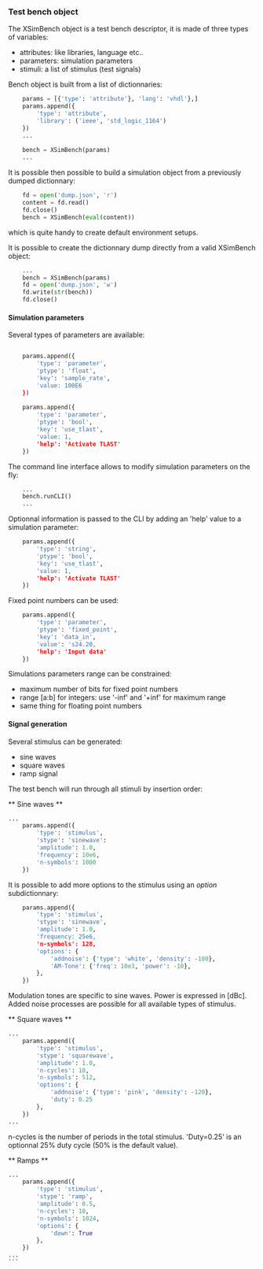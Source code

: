 ### Test bench object

The XSimBench object is a test bench descriptor, it is made of 
three types of variables:

* attributes: like libraries, language etc..
* parameters: simulation parameters
* stimuli: a list of stimulus (test signals)

Bench object is built from a list of dictionnaries:

```python
    params = [{'type': 'attribute'}, 'lang': 'vhdl'},]
    params.append({
        'type': 'attribute',
        'library': ('ieee', 'std_logic_1164')
    })
    ...
    
    bench = XSimBench(params)
    ...
```

It is possible then possible to build a simulation object
from a previously dumped dictionnary:

```python
    fd = open('dump.json', 'r')
    content = fd.read()
    fd.close()
    bench = XSimBench(eval(content))
```

which is quite handy to create default environment setups.

It is possible to create the dictionnary dump directly from a valid XSimBench object:

```python
    ...
    bench = XSimBench(params)
    fd = open('dump.json', 'w')
    fd.write(str(bench))
    fd.close()
```

#### Simulation parameters

Several types of parameters are available:

```python

    params.append({
        'type': 'parameter',
        'ptype': 'float',
        'key': 'sample_rate',
        'value: 100E6
    })
    
    params.append({
        'type': 'parameter',
        'ptype': 'bool',
        'key': 'use_tlast',
        'value: 1,
        'help': 'Activate TLAST'
    })
```

The command line interface allows to modify simulation parameters on the fly:

```python
    ...
    bench.runCLI()
    ...
```

Optionnal information is passed to the CLI by adding an 'help' value to a simulation parameter:

```python
    params.append({
        'type': 'string',
        'ptype': 'bool',
        'key': 'use_tlast',
        'value: 1,
        'help': 'Activate TLAST'
    })
```

Fixed point numbers can be used:

```python
    params.append({
        'type': 'parameter',
        'ptype': 'fixed_point',
        'key': 'data_in',
        'value': 's24.20,
        'help': 'Input data'
    })
```

Simulations parameters range can be constrained:

* maximum number of bits for fixed point numbers
* range [a:b] for integers: use '-inf' and '+inf' for maximum range
* same thing for floating point numbers

#### Signal generation

Several stimulus can be generated:
* sine waves
* square waves
* ramp signal

The test bench will run through all stimuli by insertion order:

** Sine waves **

```python
...
    params.append({
        'type': 'stimulus',
        'stype': 'sinewave':
        'amplitude': 1.0,
        'frequency': 10e6,
        'n-symbols': 1000
    })
```

It is possible to add more options to the stimulus using an *option* subdictionnary:

```python
    params.append({
        'type': 'stimulus',
        'stype': 'sinewave',
        'amplitude': 1.0,
        'frequency: 25e6,
        'n-symbols': 128,
        'options': {
            'addnoise': {'type': 'white', 'density': -180},
            'AM-Tone': {'freq': 10e3, 'power': -10},
        },
    })
```

Modulation tones are specific to sine waves. Power is expressed in [dBc]. Added noise processes
are possible for all available types of stimulus.

** Square waves **

```python
...
    params.append({
        'type': 'stimulus',
        'stype': 'squarewave',
        'amplitude': 1.0,
        'n-cycles': 10,
        'n-symbols': 512,
        'options': {
            'addnoise': {'type': 'pink', 'density': -120},
            'duty': 0.25
        },
    })
...
```

n-cycles is the number of periods in the total stimulus. 
'Duty=0.25' is an optionnal 25% duty cycle (50% is the default value).

** Ramps **

```python
...
    params.append({
        'type': 'stimulus',
        'stype': 'ramp',
        'amplitude': 0.5,
        'n-cycles': 10,
        'n-symbols': 1024,
        'options': {
            'down': True
        },
    })
...
``̀